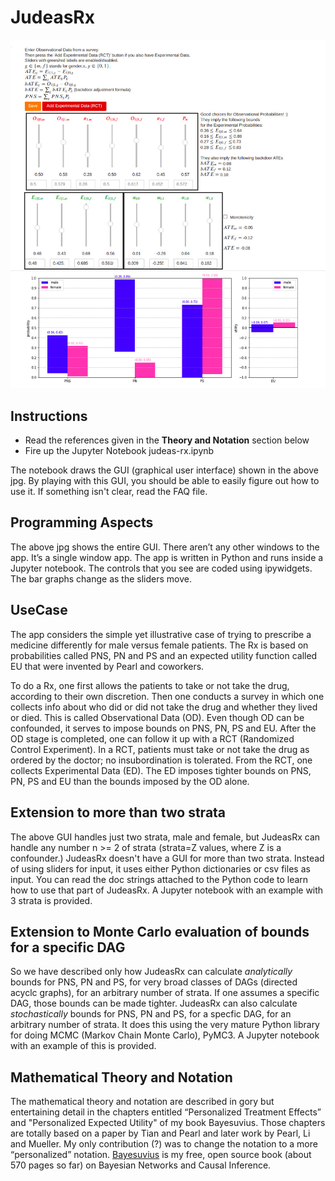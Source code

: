 # JudeasRx

![JudeasRx screenshot](images/JudeasRx-screenshot.jpg)

## Instructions
* Read the references given in the **Theory and Notation** section below
* Fire up the Jupyter Notebook judeas-rx.ipynb

The notebook draws the GUI (graphical user interface) shown in the above 
jpg. By playing with 
this GUI, you should be able to easily figure out how to use it. If something 
isn't clear,
read the FAQ file.

## Programming Aspects

The above jpg shows the entire GUI. There aren’t 
any other windows to the app. It’s a single window app. The app is written
in Python and runs inside a Jupyter notebook. The controls that you see are 
coded using ipywidgets. The bar graphs change as the sliders move.


## UseCase 
The app considers the simple yet illustrative case of trying to prescribe a 
medicine differently for male versus female patients.  The Rx is based on 
probabilities called PNS, PN and PS and an expected utility function called EU 
that were invented by Pearl and coworkers.

To do a Rx, one first allows the patients to take or not take the drug, 
according to their own discretion. Then one conducts a survey in which one 
collects info about who did or did not take the drug and whether they lived 
or died. This is called Observational Data (OD). Even though OD can be 
confounded, it serves to impose bounds on PNS, PN, PS and EU. After the OD 
stage is completed, one can follow it up with a RCT (Randomized Control 
Experiment). In a RCT, patients must take or not take the drug as ordered 
by the doctor; no insubordination is tolerated. From the RCT, one collects 
Experimental Data (ED). The ED imposes tighter bounds on PNS, PN, PS and 
EU than the bounds imposed by the OD alone.

## Extension to more than two strata
The above GUI handles just two strata, male and female, but JudeasRx can 
handle any 
number n >= 2 of
strata (strata=Z values, where Z is a confounder.) JudeasRx doesn't have a 
GUI for more than two strata. Instead of using sliders for input, 
it uses either Python dictionaries or csv files as input. You can read the doc 
strings 
attached to the Python code to learn how to use that part of JudeasRx. A 
Jupyter notebook with an example with 3 strata is provided.
      
## Extension to Monte Carlo evaluation of bounds for a specific DAG

So we have described only how JudeasRx can calculate *analytically* bounds for 
PNS, PN and PS, for very broad classes of DAGs (directed acyclc graphs), 
for an arbitrary number of strata.
If 
one assumes a specific DAG, those bounds can be made tighter. JudeasRx can 
also calculate *stochastically* 
bounds for PNS, PN and PS, for a specfic DAG, for an arbitrary number of 
strata.
It does this using the very 
mature Python library 
for doing MCMC (Markov Chain Monte Carlo), PyMC3. A Jupyter notebook with 
an example of this is provided.

## Mathematical Theory and Notation 
The mathematical theory and notation are described in gory  but 
entertaining detail in the chapters entitled  “Personalized Treatment 
Effects” and "Personalized Expected Utility" of my book Bayesuvius. Those
chapters are totally based on a paper by 
Tian and Pearl and later work by Pearl, Li and Mueller. My only contribution
(?) 
was to change the notation to a 
more “personalized” notation. [Bayesuvius](https://qbnets.wordpress.com/2020/11/30/my-free-book-bayesuvius-on-bayesian-networks/) is my free, 
open source book (about 570 pages so far) on Bayesian Networks and Causal 
Inference.

